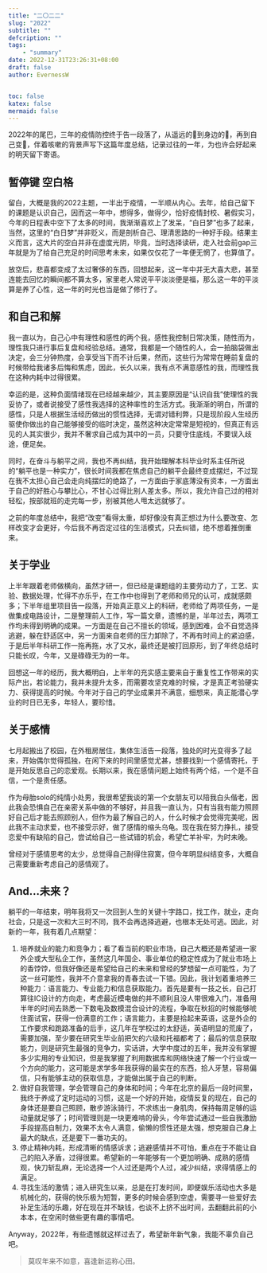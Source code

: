 ```yaml
---
title: "二〇二二"
slug: "2022"
subtitle: ""
defcription: ""
tags:
    - "summary"
date: 2022-12-31T23:26:31+08:00
draft: false
author: EvernessW


toc: false
katex: false
mermaid: false
---
```


2022年的尾巴，三年的疫情防控终于告一段落了，从遥远的🐏到身边的🐏，再到自己变🐏，伴着咳嗽的背景声写下这篇年度总结，记录过往的一年，为也许会好起来的明天留下寄语。

## 暂停键 空白格

留白，大概是我的2022主题，一半出于疫情，一半顺从内心。去年，给自己留下的课题是认识自己，因而这一年中，想得多，做得少，恰好疫情封校、暑假实习，今年的日程表中空下了太多的时间，我渐渐喜欢上了发呆，“白日梦”也多了起来，当然，这里的“白日梦”并非贬义，而是剖析自己、理清思路的一种好手段。结果主义而言，这大片的空白并非在虚度光阴，毕竟，当时选择读研，走入社会前gap三年就是为了给自己充足的时间思考未来，如果仅仅花了一年便无惘了，也算值了。

放空后，悲喜都变成了太过奢侈的东西，回想起来，这一年中并无大喜大悲，甚至连能去回忆的瞬间都不算太多，家里老人常说平平淡淡便是福，那么这一年的平淡算是养了心性，这一年的时光也当是做了修行了。

## 和自己和解

我一直以为，自己心中有理性和感性的两个我，感性我控制日常决策，随性而为，理性我只进行事后复盘和经验总结。通常，我都是一个随性的人，会一拍脑袋做出决定，会三分钟热度，会享受当下而不计后果，然而，这些行为常常在睡前复盘的时候带给我诸多后悔和焦虑，因此，长久以来，我有点不满意感性的我，而理性我在这种内耗中过得很累。

幸运的是，这种负面情绪现在已经越来越少，其主要原因是“认识自我”使理性的我妥协了，或者说接受了感性我选择的这种率性的生活方式。我渐渐的明白，所谓的感性，只是人根据生活经历做出的惯性选择，无谓对错利弊，只是现阶段人生经历驱使你做出的自己能够接受的临时决定，虽然这种决定常常是短视的，但真正有远见的人其实很少，我并不奢求自己成为其中的一员，只要守住底线，不要误入歧途，便足矣。

同时，在奋斗与躺平之间，我也不再纠结，我开始理解本科毕业时系主任所说的“躺平也是一种实力”，很长时间我都在焦虑自己的躺平会最终变成摆烂，不过现在我不太担心自己会走向纯摆烂的绝路了，一方面由于家底薄没有资本，一方面出于自己的好胜心与攀比心，不甘心过得比别人差太多。所以，我允许自己过的相对轻松，按部就班的走完每一步，别被其他人甩太远就够了。

之前的年度总结中，我把“改变”看得太重，却好像没有真正想过为什么要改变、怎样改变才会更好，今后我不再否定过往的生活模式，只去纠错，绝不想着推倒重来。

## 关于学业

上半年跟着老师做横向，虽然才研一，但已经是课题组的主要劳动力了，工艺、实验、数据处理，忙得不亦乐乎，在工作中也得到了老师和师兄的认可，成就感颇多；下半年组里项目告一段落，开始真正意义上的科研，老师给了两项任务，一是做集成电路设计，二是整理前人工作，写一篇文章，遗憾的是，半年过去，两项工作均未得到明确的成果。一方面是在自己不擅长的领域，感到困难，会不自觉选择逃避，躲在舒适区中，另一方面来自老师的压力卸除了，不再有时间上的紧迫感，于是后半年科研工作一拖再拖，水了又水，最终还是被打回原形，到了年终总结时只能长叹，今年，又是碌碌无为的一年。

回想这一年的经历，我大概明白，上半年的充实感主要来自于重复性工作带来的实际产出，若论能力，我并未提升太多，而需要攻坚克难的时候，才是真正考验硬实力、获得提高的时候。今年对于自己的学业成果并不满意，细想来，真正能潜心学业的时日已无多，年轻人，要珍惜。

## 关于感情

七月起搬出了校园，在外租房居住，集体生活告一段落，独处的时光变得多了起来，开始偶尔觉得孤独，在闲下来的时间里感觉尤甚，想要找到一个感情寄托，于是开始反思自己的恋爱观。长期以来，我在感情问题上始终有两个结，一个是不自信，一个是责任感。

作为母胎solo的纯情小处男，我很希望我谈的第一个女朋友可以陪我白头偕老，因此我会恐惧自己在亲密关系中做的不够好，并且我一直认为，只有当我有能力照顾好自己后才能去照顾别人，但作为最了解自己的人，什么时候才会觉得完美呢，因此我不主动求爱，也不接受示好，做了感情的缩头乌龟。现在我在努力挣扎，接受恋爱中有缺陷的自己，尝试给自己一些试错的机会，希望亡羊补牢，为时未晚。

曾经对于感情思考的太少，总觉得自己耐得住寂寞，但今年明显纠结变多，大概自己需要重新考虑自己的感情观了。

## And...未来？

躺平的一年结束，明年我将又一次回到人生的关键十字路口，找工作，就业，走向社会，只是这一次和大三时不同，我不会再选择逃避，也根本无处可逃。因此，对新的一年，我有着几点期望：

1. 培养就业的能力和竞争力；看了看当前的职业市场，自己大概还是希望进一家外企或大型私企工作，虽然这几年国企、事业单位的稳定性成为了就业市场上的香饽饽，但我好像还是希望给自己的未来和曾经的梦想留一点可能性，为了这一丝可能性，我并不介意拿我的青春去试一下错。因此，我计划着重培养三种能力：语言能力、专业能力和信息获取能力。首先是要有一技之长，自己打算往IC设计的方向走，考虑最近模电做的并不顺利且没人带很难入门，准备用半年的时间去熟悉一下数电及数模混合设计的流程，争取在秋招的时候能够唬住面试官，获得一份满意的工作；语言能力，主要是拾起来英语，这是外企的工作要求和跑路准备的后手，这几年在学校过的太舒适，英语明显的荒废了，需要加强，至少要在研究生毕业前把欠的六级和托福都考了；最后的信息获取能力，则是研究生最强的竞争力，实话讲，大学中度过的五年，我并没有掌握多少实用的专业知识，但是我掌握了利用数据库和网络快速了解一个行业或一个方向的能力，这可能是求学多年我获得的最实在的东西，拾人牙慧，容易偏信，只有能够主动的获取信息，才能做出属于自己的判断。
2. 做好自我管理，学会管理自己的身体和时间；今年在北京的最后一段时间里，我终于养成了定时运动的习惯，这是一个好的开始，疫情反复的现在，自己的身体还是要自己照顾，散步游泳骑行，不求练出一身肌肉，保持每周足够的运动量就足够了；时间管理则是一块更难啃的骨头，今年尝试通过一些自我激励手段提高自制力，效果不太令人满意，偷懒的惯性还是太强，想克服自己身上最大的缺点，还是要下一番功夫的。
3. 停止精神内耗，形成清晰的情感诉求；逃避感情并不可怕，重点在于不能让自己的陷入矛盾，过得很累。希望新的一年能够有一个更加明确、成熟的感情观，快刀斩乱麻，无论选择一个人过还是两个人过，减少纠结，求得情感上的满足。
4. 寻找生活的激情；进入研究生以来，总是在打发时间，即便娱乐活动也大多是机械化的，获得的快乐极为短暂，更多的时候会感到空虚，需要寻一些爱好去补足生活的乐趣，好在现在并不缺钱，也谈不上挤不出时间，去翻翻此前的小本本，在空闲时做些更有趣的事情吧。

Anyway，2022年，有些遗憾就这样过去了，希望新年新气象，我能不辜负自己吧。

>  莫叹年来不如意，喜逢新运称心田。
